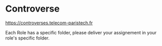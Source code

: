 # Controverse


https://controverses.telecom-paristech.fr

Each Role has a specific folder, please deliver your assignement in your role's specific folder. 
